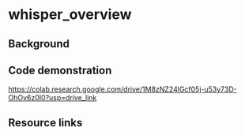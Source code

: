# whisper_overview

## Background

## Code demonstration
https://colab.research.google.com/drive/1M8zNZ24lGcf05j-u53y73D-OhOv6z0I0?usp=drive_link

## Resource links